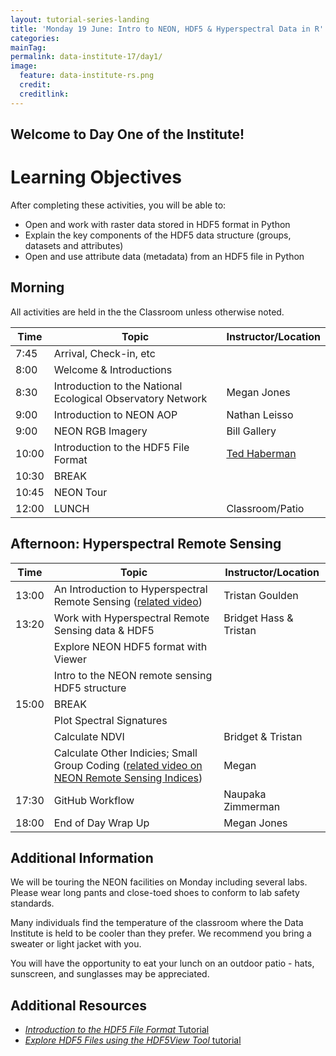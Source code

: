 ```yaml
---
layout: tutorial-series-landing
title: 'Monday 19 June: Intro to NEON, HDF5 & Hyperspectral Data in R'
categories:
mainTag: 
permalink: data-institute-17/day1/
image:
  feature: data-institute-rs.png
  credit:
  creditlink:
---
```


## Welcome to Day One of the Institute!


<div id="objectives" markdown="1">

# Learning Objectives

After completing these activities, you will be able to:

* Open and work with raster data stored in HDF5 format in Python
* Explain the key components of the HDF5 data structure (groups, datasets and attributes)
* Open and use attribute data (metadata) from an HDF5 file in Python


</div>

## Morning

All activities are held in the the Classroom unless otherwise noted.

| Time | Topic | Instructor/Location |
|------|-------|------------|
|  7:45 | Arrival, Check-in, etc |  |
|  8:00 | Welcome & Introductions |  |
|  8:30 | Introduction to the National Ecological Observatory Network | Megan Jones |
|  9:00 | Introduction to NEON AOP | Nathan Leisso |
|  9:00 | NEON RGB Imagery | Bill Gallery |
| 10:00  | Introduction to the HDF5 File Format | <a href="https://www.hdfgroup.org/team/ted-habermann/" target="_blank">Ted Haberman</a> |
| 10:30 | BREAK| |
| 10:45 | NEON Tour| |
| 12:00 | LUNCH| Classroom/Patio |


## Afternoon: Hyperspectral Remote Sensing

| Time | Topic | Instructor/Location |
|------|-------|------------|
| 13:00  | An Introduction to Hyperspectral Remote Sensing (<a href="https://youtu.be/jaARDWeyNDE" target="_blank">related video</a>) | Tristan Goulden |
| 13:20  | Work with Hyperspectral Remote Sensing data & HDF5 | Bridget Hass & Tristan |
| 		 | Explore NEON HDF5 format with Viewer | |
| 		 | Intro to the NEON remote sensing HDF5 structure | |
| 15:00  | BREAK |  |
| 		 | Plot Spectral Signatures | |
| 		 | Calculate NDVI | Bridget & Tristan |
| 		 | Calculate Other Indicies; Small Group Coding (<a href="https://youtu.be/4_EYPNI-A5g" target="_blank">related video on NEON Remote Sensing Indices</a>)| Megan |
| 17:30  | GitHub Workflow | Naupaka Zimmerman|
| 18:00  | End of Day Wrap Up  | Megan Jones |


## Additional Information 

We will be touring the NEON facilities on Monday including several labs. Please
wear long pants and close-toed shoes to conform to lab safety standards. 

Many individuals find the temperature of the classroom where the Data Institute 
is held to be cooler than they prefer.  We recommend you bring a sweater or light
jacket with you. 

You will have the opportunity to eat your lunch on an outdoor patio - hats, sunscreen, and 
sunglasses may be appreciated. 


## Additional Resources

* <a href="{{ site.baseurl }}/HDF5/About" target="_blank">*Introduction to the HDF5 File Format* Tutorial</a>
* <a href="{{ site.baseurl }}/HDF5/Exploring-Data-HDFView" target="_blank">*Explore HDF5 Files using the HDF5View Tool* tutorial</a>
